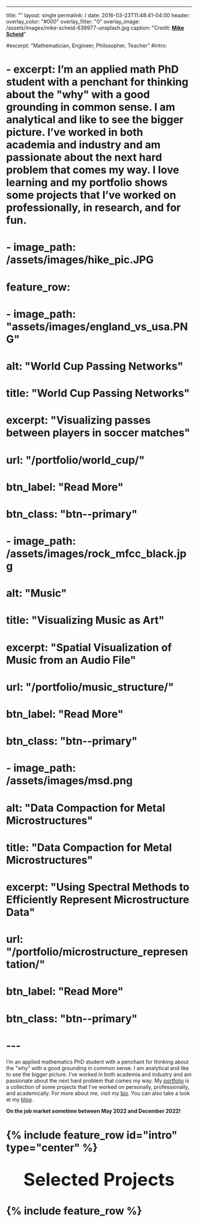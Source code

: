 ---
title: ""
layout: single
permalink: /
date: 2016-03-23T11:48:41-04:00
header:
  overlay_color: "#000"
  overlay_filter: "0"
  overlay_image: /assets/images/mike-scheid-639977-unsplash.jpg
  caption: "Credit: [**Mike Scheid**](www.unsplash.com)"

#excerpt: "Mathematician, Engineer, Philosopher, Teacher"
#intro:
#  - excerpt: I’m an applied math PhD student with a penchant for thinking about the "why" with a good grounding in common sense. I am analytical and like to see the bigger picture. I’ve worked in both academia and industry and am passionate about the next hard problem that comes my way. I love learning and my portfolio shows some projects that I’ve worked on professionally, in research, and for fun.
#  - image_path: /assets/images/hike_pic.JPG


# feature_row:
#   - image_path: "assets/images/england_vs_usa.PNG"
#     alt: "World Cup Passing Networks"
#     title: "World Cup Passing Networks"
#     excerpt: "Visualizing passes between players in soccer matches"
#     url: "/portfolio/world_cup/"
#     btn_label: "Read More"
#     btn_class: "btn--primary"
#   - image_path: /assets/images/rock_mfcc_black.jpg
#     alt: "Music"
#     title: "Visualizing Music as Art"
#     excerpt: "Spatial Visualization of Music from an Audio File"
#     url: "/portfolio/music_structure/"
#     btn_label: "Read More"
#     btn_class: "btn--primary"
#   - image_path: /assets/images/msd.png
#     alt: "Data Compaction for Metal Microstructures"
#     title: "Data Compaction for Metal Microstructures"
#     excerpt: "Using Spectral Methods to Efficiently Represent Microstructure Data"
#     url: "/portfolio/microstructure_representation/"
#     btn_label: "Read More"
#     btn_class: "btn--primary"
# ---

<!-- <img src="{{ site.url }}/assets/images/headshot.jpg" width="40%" hspace="20" align="right" style="padding:15px"> -->

I’m an applied mathematics PhD student with a penchant for thinking about the "why" with a good grounding in common sense. I am analytical and like to see the bigger picture. I’ve worked in both academia and industry and am passionate about the next hard problem that comes my way. My [portfolio](/portfolio/) is a collection of some projects that I’ve worked on personally, professionally, and academically. For more about me, visit my [bio](/about/). You can also take a look at my [blog](/blog/).

<b>On the job market sometime between May 2022 and December 2022!</b>

# {% include feature_row id="intro" type="center" %}

# <div style="margin-bottom:1cm" align="center"><font size="55">Selected Projects</font></div>

# {% include feature_row %}
